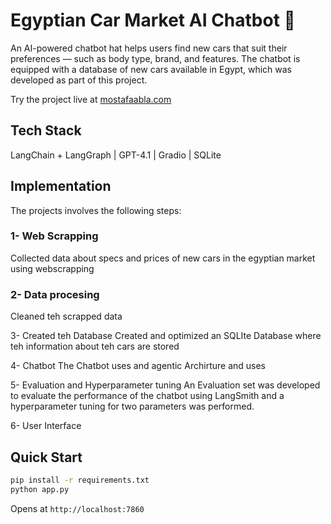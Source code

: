 # Egyptian Car Market AI Chatbot 🚗

An AI-powered chatbot hat helps users find new cars that suit their preferences — such as body type, brand, and features. The chatbot is equipped with a database of new cars available in Egypt, which was developed as part of this project.

Try the project live at [mostafaabla.com](https://mostafaabla.com/)

## Tech Stack

LangChain + LangGraph | GPT-4.1 | Gradio | SQLite

## Implementation

The projects involves the following steps:

### 1- Web Scrapping
Collected data about specs and prices of new cars in the egyptian market using webscrapping

### 2- Data procesing
Cleaned teh scrapped data

3- Created teh Database
Created and optimized an SQLIte Database where teh information about teh cars are stored

4- Chatbot
The Chatbot uses and agentic Archirture and uses 

5- Evaluation and Hyperparameter tuning
An Evaluation set was developed to evaluate the performance of the chatbot using LangSmith and a hyperparameter tuning for two parameters was performed.

6- User Interface


## Quick Start

```bash
pip install -r requirements.txt
python app.py
```

Opens at `http://localhost:7860`


